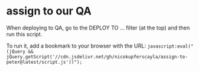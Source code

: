 # assign to our QA

When deploying to QA, go to the DEPLOY TO ... filter (at the top) and then run this script.

To run it, add a bookmark to your browser with the URL:
`javascript:eval("(jQuery && jQuery.getScript('//cdn.jsdelivr.net/gh/nicokupferscayla/assign-to-peter@latest/script.js'))");`
